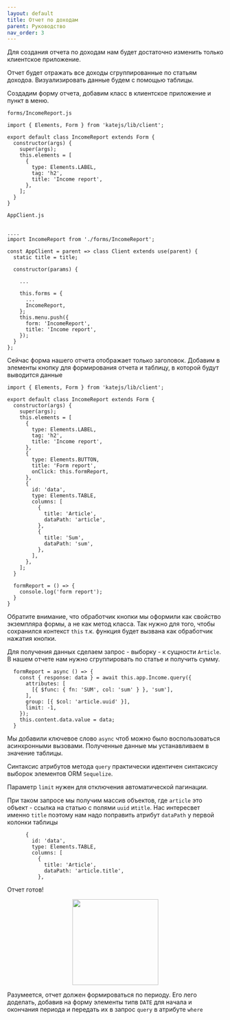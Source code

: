 ```yaml
---
layout: default
title: Отчет по доходам
parent: Руководство
nav_order: 3
---
```


Для создания отчета по доходам нам будет достаточно изменить только клиентское приложение.

Отчет будет отражать все доходы сгруппированные по статьям доходоа.
Визуализировать данные будем с помощью таблицы.

Создадим форму отчета, добавим класс в клиентское приложение и пункт в меню.

`forms/IncomeReport.js`
````
import { Elements, Form } from 'katejs/lib/client';

export default class IncomeReport extends Form {
  constructor(args) {
    super(args);
    this.elements = [
      {
        type: Elements.LABEL,
        tag: 'h2',
        title: 'Income report',
      },
    ];
  }
}
````
`AppClient.js`
````

....
import IncomeReport from './forms/IncomeReport';

const AppClient = parent => class Client extends use(parent) {
  static title = title;

  constructor(params) {

    ...

    this.forms = {
      ...
      IncomeReport,
    };
    this.menu.push({
      form: 'IncomeReport',
      title: 'Income report',
    });
  }
};

````

Сейчас форма нашего отчета отображает только заголовок.
Добавим в элементы кнопку для формирования отчета 
и таблицу, в которой будут выводится данные
````
import { Elements, Form } from 'katejs/lib/client';

export default class IncomeReport extends Form {
  constructor(args) {
    super(args);
    this.elements = [
      {
        type: Elements.LABEL,
        tag: 'h2',
        title: 'Income report',
      },
      {
        type: Elements.BUTTON,
        title: 'Form report',
        onClick: this.formReport,
      },
      {
        id: 'data',
        type: Elements.TABLE,
        columns: [
          {
            title: 'Article',
            dataPath: 'article',
          },
          {
            title: 'Sum',
            dataPath: 'sum',
          },
        ],
      },
    ];
  }

  formReport = () => {
    console.log('form report');
  }
}
````
Обратите внимание, что обработчик кнопки мы оформили как свойство экземпляра формы, а не 
как метод класса. Так нужно для того, чтобы сохранился контекст `this` т.к. функция
будет вызвана как обработчик нажатия кнопки.

Для получения данных сделаем запрос - выборку - к сущности `Article`.
В нашем отчете нам нужно сгруппировать по статье и получить сумму.
````
  formReport = async () => {
    const { response: data } = await this.app.Income.query({
      attributes: [
        [{ $func: { fn: 'SUM', col: 'sum' } }, 'sum'],
      ],
      group: [{ $col: 'article.uuid' }],
      limit: -1,
    });
    this.content.data.value = data;
  }
````
Мы добавили ключевое слово `async` чтоб можно было воспользоваться асинхронными вызовами.
Полученные данные мы устанавливаем в значение таблицы.

Синтаксис атрибутов метода `query` практически идентичен синтаксису 
выборок элементов ORM `Sequelize`.

Параметр `limit` нужен для отключения автоматической пагинации.

При таком запросе мы получим массив объектов, где `article` это объект - ссылка на статью
с полями `uuid` и`title`. Нас интересвет именно `title` поэтому нам надо поправить
атрибут `dataPath` у первой колонки таблицы
````
      {
        id: 'data',
        type: Elements.TABLE,
        columns: [
          {
            title: 'Article',
            dataPath: 'article.title',
          },
````

Отчет готов!
<p align="center">
  <img width="200" height="200" src="https://github.com/romannep/katejs/raw/master/docs/assets/img/income_report.png">
</p>

Разумеется, отчет должен формироваться по периоду. Его лего доделать, добавив на форму
элементы типв `DATE` для начала и окончания периода и передать их в запрос `query` 
в атрибуте `where`